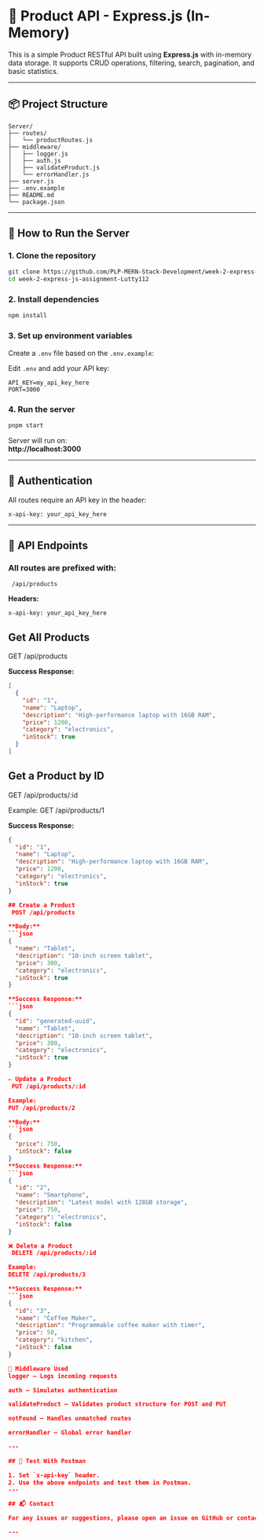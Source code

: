 
# 🛒 Product API - Express.js (In-Memory)

This is a simple Product RESTful API built using **Express.js** with in-memory data storage. It supports CRUD operations, filtering, search, pagination, and basic statistics.

---

## 📦 Project Structure

```
Server/
├── routes/
│   └── productRoutes.js
├── middleware/
│   ├── logger.js
│   ├── auth.js
│   ├── validateProduct.js
│   └── errorHandler.js
├── server.js
├── .env.example
├── README.md
└── package.json
```

---

## 🚀 How to Run the Server

### 1. Clone the repository

```bash
git clone https://github.com/PLP-MERN-Stack-Development/week-2-express-js-assignment-Lutty112.git
cd week-2-express-js-assignment-Lutty112
```

### 2. Install dependencies

```bash
npm install
```

### 3. Set up environment variables

Create a `.env` file based on the `.env.example`:


Edit `.env` and add your API key:
```env
API_KEY=my_api_key_here
PORT=3000
```

### 4. Run the server

```bash
pnpm start 
```

Server will run on:  
**http://localhost:3000**

---

## 🔐 Authentication

All routes require an API key in the header:

```http
x-api-key: your_api_key_here
```

---

## 📡 API Endpoints

### All routes are prefixed with:

` /api/products`

**Headers:**
```
x-api-key: your_api_key_here
```
## Get All Products
  GET /api/products

**Success Response:**
```json
[
  {
    "id": "1",
    "name": "Laptop",
    "description": "High-performance laptop with 16GB RAM",
    "price": 1200,
    "category": "electronics",
    "inStock": true
  }
]
```

## Get a Product by ID
  GET /api/products/:id 

Example:
GET /api/products/1

**Success Response:**
```json
{
  "id": "1",
  "name": "Laptop",
  "description": "High-performance laptop with 16GB RAM",
  "price": 1200,
  "category": "electronics",
  "inStock": true
}

## Create a Product
 POST /api/products

**Body:**
```json
{
  "name": "Tablet",
  "description": "10-inch screen tablet",
  "price": 300,
  "category": "electronics",
  "inStock": true
}

**Success Response:**
```json
{
  "id": "generated-uuid",
  "name": "Tablet",
  "description": "10-inch screen tablet",
  "price": 300,
  "category": "electronics",
  "inStock": true
}

✏️ Update a Product
 PUT /api/products/:id

Example:
PUT /api/products/2

**Body:**
```json
{
  "price": 750,
  "inStock": false
}
**Success Response:**
```json
{
  "id": "2",
  "name": "Smartphone",
  "description": "Latest model with 128GB storage",
  "price": 750,
  "category": "electronics",
  "inStock": false
}

❌ Delete a Product
 DELETE /api/products/:id

Example:
DELETE /api/products/3

**Success Response:**
```json
{
  "id": "3",
  "name": "Coffee Maker",
  "description": "Programmable coffee maker with timer",
  "price": 50,
  "category": "kitchen",
  "inStock": false
}

🧩 Middleware Used
logger – Logs incoming requests

auth – Simulates authentication

validateProduct – Validates product structure for POST and PUT

notFound – Handles unmatched routes

errorHandler – Global error handler

---

## 🧪 Test With Postman

1. Set `x-api-key` header.
2. Use the above endpoints and test them in Postman.
---

## 📬 Contact

For any issues or suggestions, please open an issue on GitHub or contact the developer.

---

